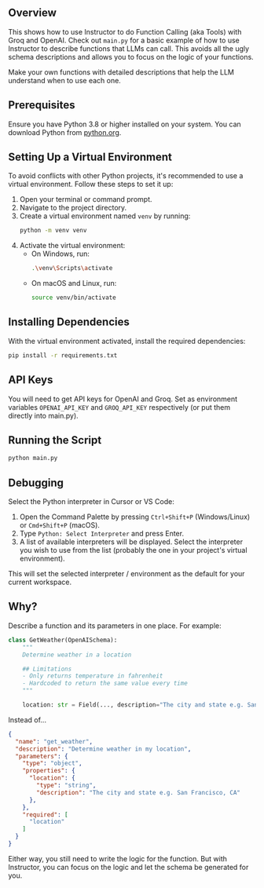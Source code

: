 ## Overview

This shows how to use Instructor to do Function Calling (aka Tools) with Groq and OpenAI. Check out `main.py` for a basic example of how to use Instructor to describe functions that LLMs can call. This avoids all the ugly schema descriptions and allows you to focus on the logic of your functions.

Make your own functions with detailed descriptions that help the LLM understand when to use each one.

## Prerequisites

Ensure you have Python 3.8 or higher installed on your system. You can download Python from [python.org](https://www.python.org/downloads/).

## Setting Up a Virtual Environment

To avoid conflicts with other Python projects, it's recommended to use a virtual environment. Follow these steps to set it up:

1. Open your terminal or command prompt.
2. Navigate to the project directory.
3. Create a virtual environment named `venv` by running:
   ```bash
   python -m venv venv
   ```
4. Activate the virtual environment:
   - On Windows, run:
     ```bash
     .\venv\Scripts\activate
     ```
   - On macOS and Linux, run:
     ```bash
     source venv/bin/activate
     ```

## Installing Dependencies

With the virtual environment activated, install the required dependencies:
```bash
pip install -r requirements.txt
```

## API Keys

You will need to get API keys for OpenAI and Groq. Set as environment variables `OPENAI_API_KEY` and `GROQ_API_KEY` respectively (or put them directly into main.py).

## Running the Script

```bash
python main.py
```

## Debugging

Select the Python interpreter in Cursor or VS Code:

1. Open the Command Palette by pressing `Ctrl+Shift+P` (Windows/Linux) or `Cmd+Shift+P` (macOS).
2. Type `Python: Select Interpreter` and press Enter.
3. A list of available interpreters will be displayed. Select the interpreter you wish to use from the list (probably the one in your project's virtual environment).

This will set the selected interpreter / environment as the default for your current workspace.

## Why?

Describe a function and its parameters in one place. For example:

```python
class GetWeather(OpenAISchema):
    """
    Determine weather in a location

    ## Limitations
    - Only returns temperature in fahrenheit
    - Hardcoded to return the same value every time
    """

    location: str = Field(..., description="The city and state e.g. San Francisco, CA")
```

Instead of...

```json
{
  "name": "get_weather",
  "description": "Determine weather in my location",
  "parameters": {
    "type": "object",
    "properties": {
      "location": {
        "type": "string",
        "description": "The city and state e.g. San Francisco, CA"
      },
    },
    "required": [
      "location"
    ]
  }
}
```

Either way, you still need to write the logic for the function. But with Instructor, you can focus on the logic and let the schema be generated for you.